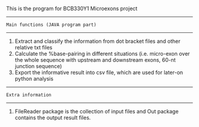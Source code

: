 This is the program for BCB330Y1 Microexons project

-------------------------------------------------------
    Main functions (JAVA program part)
-------------------------------------------------------
1. Extract and classify the information from dot bracket files and 
    other relative txt files
2. Calculate the %base-pairing in different situations (i.e. micro-exon 
    over the whole sequence with upstream and downstream exons, 
    60-nt junction sequence)
3. Export the informative result into csv file, which are used for later-on 
    python analysis

-------------------------------------------------------
    Extra information
-------------------------------------------------------
1. FileReader package is the collection of input files and Out package 
    contains the output result files.
